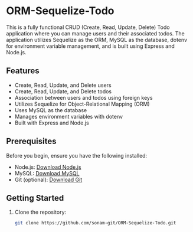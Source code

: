 # ORM-Sequelize-Todo

This is a fully functional CRUD (Create, Read, Update, Delete) Todo application where you can manage users and their associated todos. The application utilizes Sequelize as the ORM, MySQL as the database, dotenv for environment variable management, and is built using Express and Node.js.

## Features

- Create, Read, Update, and Delete users
- Create, Read, Update, and Delete todos
- Association between users and todos using foreign keys
- Utilizes Sequelize for Object-Relational Mapping (ORM)
- Uses MySQL as the database
- Manages environment variables with dotenv
- Built with Express and Node.js

## Prerequisites

Before you begin, ensure you have the following installed:

- Node.js: [Download Node.js](https://nodejs.org/)
- MySQL: [Download MySQL](https://www.mysql.com/)
- Git (optional): [Download Git](https://git-scm.com/)

## Getting Started

1. Clone the repository:

   ```bash
   git clone https://github.com/sonam-git/ORM-Sequelize-Todo.git

